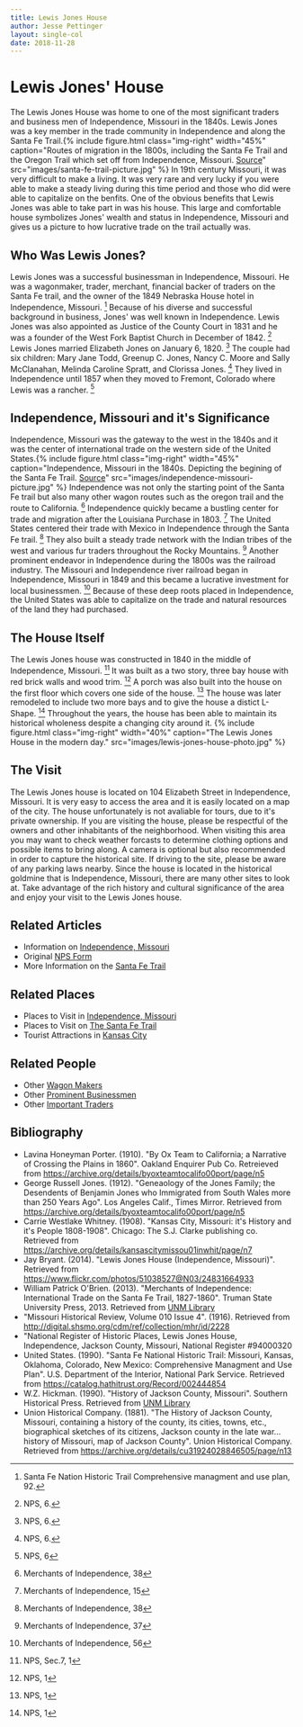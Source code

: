 ```yaml
---
title: Lewis Jones House
author: Jesse Pettinger
layout: single-col
date: 2018-11-28
---
```

# Lewis Jones' House
The Lewis Jones House was home to one of the most significant traders and business men of Independence, Missouri in the 1840s. Lewis Jones was a key member in the trade community in Independence and along the Santa Fe Trail.{% include figure.html
  class="img-right"
  width="45%"
  caption="Routes of migration in the 1800s, including the Santa Fe Trail and the Oregon Trail which set off from Independence, Missouri. [Source](https://www.google.com/search?rlz=1C1MSIM_enUS530US530&biw=1920&bih=969&tbm=isch&sa=1&ei=jVQDXOxAquCPBNeZvtAF&q=santa+fe+trail+1840+independence+missouri&oq=santa+fe+trail+1840+independence+missouri&gs_l=img.3...18051.25075..25385...2.0..0.139.2090.22j2......1....1..gws-wiz-img.8QzhBGUWfqc#imgrc=0g6KaGBWrzuWCM:)"
  src="images/santa-fe-trail-picture.jpg"
%} In 19th century Missouri, it was very difficult to make a living. It was very rare and very lucky if you were able to make a steady living during this time period and those who did were able to capitalize on the benfits. One of the obvious benefits that Lewis Jones was able to take part in was his house. This large and comfortable house symbolizes Jones' wealth and status in Independence, Missouri and gives us a picture to how lucrative trade on the trail actually was. 
## Who Was Lewis Jones?
Lewis Jones was a successful businessman in Independence, Missouri. He was a wagonmaker, trader, merchant, financial backer of traders on the Santa Fe trail, and the owner of the 1849 Nebraska House hotel in Independence, Missouri. [^SFNH92] Because of his diverse and successful background in business, Jones' was well known in Independence. Lewis Jones was also appointed as Justice of the County Court in 1831 and he was a founder of the West Fork Baptist Church in December of 1842. [^NPS06] Lewis Jones married Elizabeth Jones on January 6, 1820. [^NPS07] The couple had six children: Mary Jane Todd, Greenup C. Jones, Nancy C. Moore and Sally McClanahan, Melinda Caroline Spratt, and Clorissa Jones. [^NPS08] They lived in Independence until 1857 when they moved to Fremont, Colorado where Lewis was a rancher. [^NPS09] 

[^SFNH92]: Santa Fe Nation Historic Trail Comprehensive managment and use plan, 92. 
[^NPS06]: NPS, 6. 
[^NPS07]: NPS, 6. 
[^NPS08]: NPS, 6. 
[^NPS09]: NPS, 6
## Independence, Missouri and it's Significance
Independence, Missouri was the gateway to the west in the 1840s and it was the center of international trade on the western side of the United States.{% include figure.html
  class="img-right"
  width="45%"
  caption="Independence, Missouri in the 1840s. Depicting the begining of the Santa Fe Trail. [Source](https://www.pinterest.com/pin/312085449171317067/?lp=true)"
  src="images/independence-missouri-picture.jpg"
%} Independence was not only the starting point of the Santa Fe trail but also many other wagon routes such as the oregon trail and the route to California. [^MOI038] Independence quickly became a bustling center for trade and migration after the Louisiana Purchase in 1803. [^MOI015] The United States centered their trade with Mexico in Independence through the Santa Fe trail. [^MOI138] They also built a steady trade network with the Indian tribes of the west and various fur traders throughout the Rocky Mountains. [^MOI037] Another prominent endeavor in Independence during the 1800s was the railroad industry. The Missouri and Independence river railroad began in Independence, Missouri in 1849 and this became a lucrative investment for local businessmen. [^MOI056] Because of these deep roots placed in Independence, the United States was able to capitalize on the trade and natural resources of the land they had purchased.  

[^MOI038]: Merchants of Independence, 38
[^MOI015]: Merchants of Independence, 15
[^MOI138]: Merchants of Independence, 38
[^MOI037]: Merchants of Independence, 37
[^MOI056]: Merchants of Independence, 56
## The House Itself
The Lewis Jones house was constructed in 1840 in the middle of Independence, Missouri. [^NPS10] It was built as a two story, three bay house with red brick walls and wood trim. [^NPS11] A porch was also built into the house on the first floor which covers one side of the house. [^NPS12] The house was later remodeled to include two more bays and to give the house a distict L-Shape. [^NPS13] Throughout the years, the house has been able to maintain its historical wholeness despite a changing city around it. {% include figure.html
  class="img-right"
  width="40%"
  caption="The Lewis Jones House in the modern day."
  src="images/lewis-jones-house-photo.jpg"
%}

[^NPS10]: NPS, Sec.7, 1
[^NPS11]: NPS, 1
[^NPS12]: NPS, 1
[^NPS13]: NPS, 1

##  The Visit
The Lewis Jones house is located on 104 Elizabeth Street in Independence, Missouri. It is very easy to access the area and it is easily located on a map of the city. The house unfortunately is not avaliable for tours, due to it's private ownership. If you are visiting the house, please be respectful of the owners and other inhabitants of the neighborhood. When visiting this area you may want to check weather forcasts to determine clothing options and possible items to bring along. A camera is optional but also recommended in order to capture the historical site. If driving to the site, please be aware of any parking laws nearby. Since the house is located in the historical goldmine that is Independence, Missouri, there are many other sites to look at. Take advantage of the rich history and cultural significance of the area and enjoy your visit to the Lewis Jones house.
## Related Articles
* Information on [Independence, Missouri](http://visitindependence.com/) 
* Original [NPS Form](https://dnr.mo.gov/shpo/nps-nr/94000320.pdf) 
* More Information on the [Santa Fe Trail](https://www.legendsofamerica.com/santa-fe-trail/)
## Related Places
* Places to Visit in [Independence, Missouri](http://visitindependence.com/things-to-do/pioneers-and-trails/)
* Places to Visit on [The Santa Fe Trail](https://www.nps.gov/safe/planyourvisit/placestogo.htm)
* Tourist Attractions in [Kansas City](https://www.tripadvisor.com/Attractions-g44535-Activities-Kansas_City_Missouri.html)
## Related People
* Other [Wagon Makers](https://blackpast.org/aah/young-hiram-1812-1882)
* Other [Prominent Businessmen](https://historic-trails.github.io/santa-fe-itinerary/sites/seth-ward-house)
* Other [Important Traders](https://www.britannica.com/biography/William-Becknell)
## Bibliography
* Lavina Honeyman Porter. (1910). "By Ox Team to California; a Narrative of Crossing the Plains in 1860". Oakland Enquirer Pub Co. Retreieved from https://archive.org/details/byoxteamtocalifo00port/page/n5
* George Russell Jones. (1912). "Geneaology of the Jones Family;  the Desendents of Benjamin Jones who Immigrated from South Wales more than 250 Years Ago". Los Angeles Calif., Times Mirror. Retrieved from https://archive.org/details/byoxteamtocalifo00port/page/n5
* Carrie Westlake Whitney. (1908). "Kansas City, Missouri: it's History and it's People 1808-1908". Chicago: The S.J. Clarke publishing co. Retrieved from https://archive.org/details/kansascitymissou01inwhit/page/n7
* Jay Bryant. (2014). "Lewis Jones House (Independence, Missouri)". Retrieved from https://www.flickr.com/photos/51038527@N03/24831664933
* William Patrick O'Brien. (2013). "Merchants of Independence: International Trade on the Santa Fe Trail, 1827-1860". Truman State University Press, 2013. Retrieved from [UNM Library](https://eds.a.ebscohost.com/eds/detail/detail?vid=1&sid=ce622740-50df-4f1c-bcd6-a89c57106a1c%40sdc-v-sessmgr03&bdata=JnNpdGU9ZWRzLWxpdmUmc2NvcGU9c2l0ZQ%3d%3d#AN=unm.863695364&db=cat05987a)
* "Missouri Historical Review, Volume 010 Issue 4". (1916). Retrieved from http://digital.shsmo.org/cdm/ref/collection/mhr/id/2228
* "National Register of Historic Places, Lewis Jones House, Independence, Jackson County, Missouri, National Register #94000320
* United States. (1990). "Santa Fe National Historic Trail: Missouri, Kansas, Oklahoma, Colorado, New Mexico: Comprehensive Managment and Use Plan". U.S. Department of the Interior, National Park Service. Retrieved from https://catalog.hathitrust.org/Record/002444854
* W.Z. Hickman. (1990). "History of Jackson County, Missouri". Southern Historical Press. Retrieved from [UNM Library](https://unm-on-worldcat-org.libproxy.unm.edu/search?direct=true&queryString=history+of+jackson+county+missouri&bquery=history+of+jackson+county+missouri&cli0=FT1&clv0=Y&type=0&site=eds-live&scope=&authtype=ip%2Cguest&profid=eds&groupid=main&custid=s4858255#/oclc/22580018)
* Union Historical Company. (1881). "The History of Jackson County, Missouri, containing a history of the county, its cities, towns, etc., biographical sketches of its citizens, Jackson county in the late war... history of Missouri, map of Jackson County". Union Historical Company. Retrieved from https://archive.org/details/cu31924028846505/page/n13
